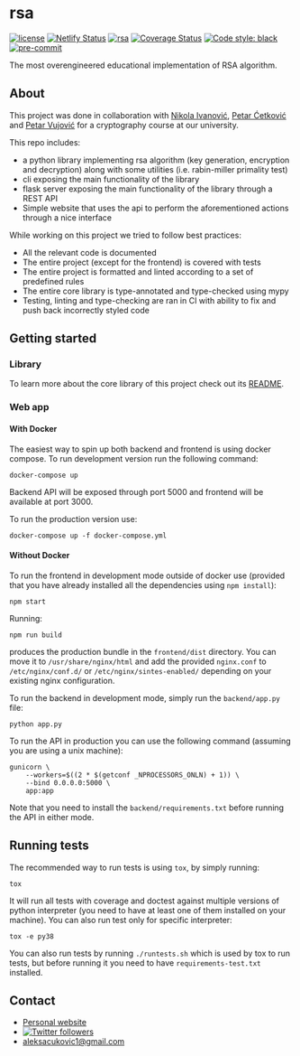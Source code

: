 # rsa

[![license](https://img.shields.io/badge/License-MIT-green.svg)](https://github.com/AleksaC/rsa/blob/master/LICENSE)
[![Netlify Status](https://api.netlify.com/api/v1/badges/a30a8e01-c7b3-4421-bf05-e6e265ac52f7/deploy-status)](https://app.netlify.com/sites/rsa-docs/deploys)
[![rsa](https://circleci.com/gh/AleksaC/rsa.svg?style=svg)](https://circleci.com/gh/AleksaC/rsa)
[![Coverage Status](https://coveralls.io/repos/github/AleksaC/rsa/badge.svg?branch=master&t=v7XyBE)](https://coveralls.io/github/AleksaC/rsa?branch=master)
<a href="https://github.com/psf/black"><img alt="Code style: black" src="https://img.shields.io/badge/code%20style-black-000000.svg"></a>
[![pre-commit](https://img.shields.io/badge/pre--commit-enabled-brightgreen?logo=pre-commit&logoColor=white)](https://github.com/AleksaC/rsa/blob/master/.pre-commit-config.yaml)

The most overengineered educational implementation of RSA algorithm.

## About
This project was done in collaboration with [Nikola Ivanović](https://github.com/Buddypas),
[Petar Ćetković](https://github.com/PetarCetkovic) and [Petar Vujović](https://github.com/petarvujovic98)
for a cryptography course at our university.

This repo includes:
- a python library implementing rsa algorithm (key generation,
encryption and decryption) along with some utilities (i.e. rabin-miller
primality test)
- cli exposing the main functionality of the library
- flask server exposing the main functionality of the library through a REST API
- Simple website that uses the api to perform the aforementioned actions through
a nice interface

While working on this project we tried to follow best practices:
- All the relevant code is documented
- The entire project (except for the frontend) is covered with tests
- The entire project is formatted and linted according to a set of predefined rules
- The entire core library is type-annotated and type-checked using mypy
- Testing, linting and type-checking are ran in CI with ability to fix and push
back incorrectly styled code

## Getting started
### Library
To learn more about the core library of this project check out its
[README](algorithm/README.md).

### Web app
#### With Docker
The easiest way to spin up both backend and frontend is using docker compose.
To run development version run the following command:
```shell script
docker-compose up
```
Backend API will be exposed through port 5000 and frontend will be available
at port 3000.

To run the production version use:
```shell script
docker-compose up -f docker-compose.yml
```

#### Without Docker
To run the frontend in development mode outside of docker use (provided that you
have already installed all the dependencies using `npm install`):
```shell script
npm start
```
Running:
```shell script
npm run build
```
produces the production bundle in the `frontend/dist` directory. You can move it
to `/usr/share/nginx/html` and add the provided `nginx.conf` to `/etc/nginx/conf.d/`
or `/etc/nginx/sintes-enabled/` depending on your existing nginx configuration.

To run the backend in development mode, simply run the `backend/app.py` file:
```shell script
python app.py
```
To run the API in production you can use the following command (assuming you are
using a unix machine):
```shell script
gunicorn \
    --workers=$((2 * $(getconf _NPROCESSORS_ONLN) + 1)) \
    --bind 0.0.0.0:5000 \
    app:app
```
Note that you need to install the `backend/requirements.txt` before running the
API in either mode.

## Running tests
The recommended way to run tests is using `tox`, by simply running:
```shell script
tox
```
It will run all tests with coverage and doctest against multiple versions of
python interpreter (you need to have at least one of them installed on your
machine). You can also run test only for specific interpreter:
```shell script
tox -e py38
```
You can also run tests by running `./runtests.sh` which is used by tox to run
tests, but before running it you need to have `requirements-test.txt` installed.

## Contact
- [Personal website](https://aleksac.me)
- <a target="_blank" href="http://twitter.com/aleksa_c_"><img alt='Twitter followers' src="https://img.shields.io/twitter/follow/aleksa_c_.svg?style=social"></a>
- aleksacukovic1@gmail.com
